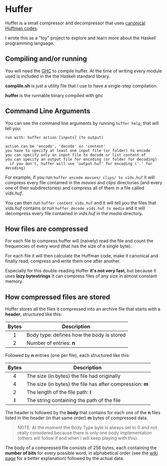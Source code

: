 # Huffer

Huffer is a small compressor and decompressor that uses [canonical Huffman codes](https://en.wikipedia.org/wiki/Canonical_Huffman_code).

I wrote this as a "toy" project to explore and learn more about the Haskell programming language.

Compiling and/or running
------------------------
You will need the [GHC](https://www.haskell.org/ghc/) to compile huffer.
At the time of writing every module used is included in the the Haskell standard library.

__complile.sh__ is just a utility file that I use to have a single-step compilation.

__huffer__ is the runnable binary compiled with ghc

Command Line Arguments
----------------------
You can see the command line arguments by running `huffer help`, that will tell you:

```
run with: huffer action [inputs] (to output)

action can be 'encode', 'decode' or 'content'
you have to specify at least one input file (or folder) to encode
you can specify only an input file to decode or list content of
you can specify an output file for encoding (or folder for decoding)
  if you don't, huffer will use 'output.huf' for encoding ('.' for decoding)
```
For example, if you run `huffer encode movies/ clips/ to vids.huf` it will compress every file contained in the _movies_ and _clips_ directories (and every one of their subdirectories) and compress all of them in a file called _vids.huf_.

You can then run `huffer content vids.huf` and it will tell you the files that _vids.huf_ contains or run `huffer decode vids.huf to media` and it will decompress every file contained in _vids.huf_ in the _media_ directory.

How files are compressed
------------------------
For each file to compress huffer will (naively) read the file and count the frequencies of every word (that has the size of a single byte).

For each file it will then calculate the Huffman code, make it canonical and finally read, compress and write them one after another.

Especially for this double-reading Huffer __it's not very fast__, but because it uses __lazy bytestrings__ it can compress files of any size in almost constant memory.

How compressed files are stored
-------------------------------
Huffer stores all the files it compressed into an archive file that starts with a __header__, structured like this:

| Bytes         | Description                               |
|:-------------:| ----------------------------------------- |
| 1             | Body type: defines how the body is stored |
| 2             | Number of entries: __n__                  |

Followed by __n__ entries (one per file), each structured like this:

| Bytes         | Description                                               |
|:-------------:| --------------------------------------------------------- |
| 4             | The size (in bytes) the file had originally               |
| 4             | The size (in bytes) the file has after compression: __m__ |
| 2             | The length of the file path: __l__                        |
| __l__         | The string containing the path of the file                |

The header is followed by the __body__ that contains for each one of the __n__ files listed in the header (in that same order) __m__ bytes of compressed data.

> NOTE: At the moment the Body Type byte is always set to 0 and not really considered because there is only one body implementation (others will follow if and when I will keep playing with this).

The body of a compressed file consists of 256 bytes, each containing the __number of bits__ for every possible word, in alphabetical order (see the [wiki page](https://en.wikipedia.org/wiki/Canonical_Huffman_code#Encoding_the_codebook) for a better explanation) followed by the actual data.
